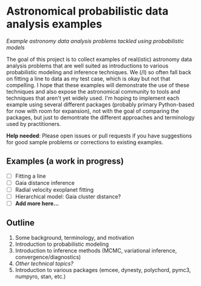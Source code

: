 # Astronomical probabilistic data analysis examples

_Example astronomy data analysis problems tackled using probabilistic models_

The goal of this project is to collect examples of real(istic) astronomy data analysis problems that are well suited as introductions to various probabilistic modeling and inference techniques.
We (/I) so often fall back on fitting a line to data as my test case, which is okay but not that compelling.
I hope that these examples will demonstrate the use of these techniques and also expose the astronomical community to tools and techniques that aren't yet widely used.
I'm hoping to implement each example using several different packages (probably primary Python-based for now with room for expansion), not with the goal of comparing the packages, but just to demontrate the different approaches and terminology used by practitioners.

**Help needed**: Please open issues or pull requests if you have suggestions for good sample problems or corrections to existing examples.

## Examples (a work in progress)

- [ ] Fitting a line
- [ ] Gaia distance inference
- [ ] Radial velocity exoplanet fitting
- [ ] Hierarchical model: Gaia cluster distance?
- [ ] **Add more here...**

## Outline

1. Some background, terminology, and motivation
2. Introduction to probabilistic modeling
3. Introduction to inference methods (MCMC, variational inference, convergence/diagnostics)
4. _Other technical topics?_
5. Introduction to various packages (emcee, dynesty, polychord, pymc3, numpyro, stan, etc.)
